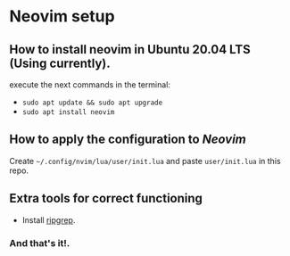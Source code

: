 # Neovim setup

## How to install neovim in Ubuntu 20.04 LTS (Using currently).

execute the next commands in the terminal:
* `sudo apt update && sudo apt upgrade`
* `sudo apt install neovim`

## How to apply the configuration to ***Neovim***

Create `~/.config/nvim/lua/user/init.lua` and paste `user/init.lua` in this repo.

## Extra tools for correct functioning

* Install [ripgrep](https://github.com/BurntSushi/ripgrep).

### And that's it!.
